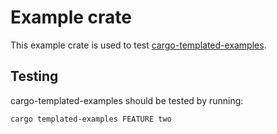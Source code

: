# Example crate
This example crate is used to test [cargo-templated-examples](https://github.com/mscroggs/cargo-templated-examples).

## Testing
cargo-templated-examples should be tested by running:

```bash
cargo templated-examples FEATURE two
```
